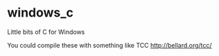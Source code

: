 windows_c
=========

Little bits of C for Windows

You could compile these with something like TCC http://bellard.org/tcc/

